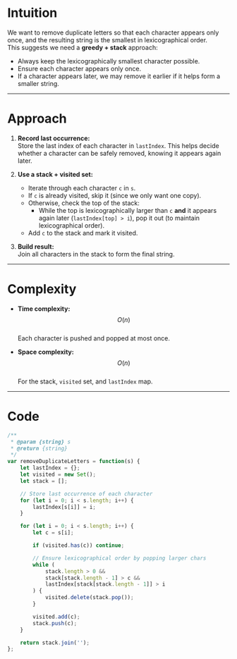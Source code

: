 # Intuition
We want to remove duplicate letters so that each character appears only once, and the resulting string is the smallest in lexicographical order.  
This suggests we need a **greedy + stack** approach:
- Always keep the lexicographically smallest character possible.
- Ensure each character appears only once.
- If a character appears later, we may remove it earlier if it helps form a smaller string.

---

# Approach
1. **Record last occurrence:**  
   Store the last index of each character in `lastIndex`. This helps decide whether a character can be safely removed, knowing it appears again later.

2. **Use a stack + visited set:**  
   - Iterate through each character `c` in `s`.  
   - If `c` is already visited, skip it (since we only want one copy).  
   - Otherwise, check the top of the stack:  
     - While the top is lexicographically larger than `c` **and** it appears again later (`lastIndex[top] > i`), pop it out (to maintain lexicographical order).  
   - Add `c` to the stack and mark it visited.  

3. **Build result:**  
   Join all characters in the stack to form the final string.

---

# Complexity
- **Time complexity:** $$O(n)$$  
  Each character is pushed and popped at most once.  

- **Space complexity:** $$O(n)$$  
  For the stack, `visited` set, and `lastIndex` map.

---

# Code
```javascript []
/**
 * @param {string} s
 * @return {string}
 */
var removeDuplicateLetters = function(s) {
    let lastIndex = {};
    let visited = new Set();
    let stack = [];

    // Store last occurrence of each character
    for (let i = 0; i < s.length; i++) {
        lastIndex[s[i]] = i;
    }

    for (let i = 0; i < s.length; i++) {
        let c = s[i];

        if (visited.has(c)) continue;

        // Ensure lexicographical order by popping larger chars
        while (
            stack.length > 0 &&
            stack[stack.length - 1] > c &&
            lastIndex[stack[stack.length - 1]] > i
        ) {
            visited.delete(stack.pop());
        }

        visited.add(c);
        stack.push(c);
    }

    return stack.join('');
};
